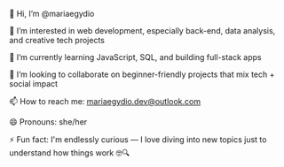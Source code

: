 👋 Hi, I’m @mariaegydio

👀 I’m interested in web development, especially back-end, data analysis, and creative tech projects

🌱 I’m currently learning JavaScript, SQL, and building full-stack apps

💞️ I’m looking to collaborate on beginner-friendly projects that mix tech + social impact

📫 How to reach me: mariaegydio.dev@outlook.com

😄 Pronouns: she/her

⚡ Fun fact: I'm endlessly curious — I love diving into new topics just to understand how things work 🤓🔍



<!---
mariaegydio/mariaegydio is a ✨ special ✨ repository because its `README.md` (this file) appears on your GitHub profile.
You can click the Preview link to take a look at your changes.
--->
